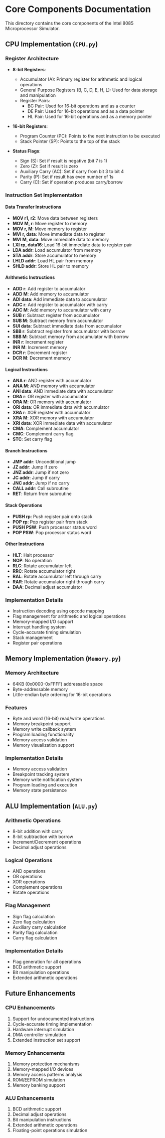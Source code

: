 # Core Components Documentation

This directory contains the core components of the Intel 8085 Microprocessor Simulator.

## CPU Implementation (`CPU.py`)

### Register Architecture
- **8-bit Registers**:
  - Accumulator (A): Primary register for arithmetic and logical operations
  - General Purpose Registers (B, C, D, E, H, L): Used for data storage and manipulation
  - Register Pairs:
    - BC Pair: Used for 16-bit operations and as a counter
    - DE Pair: Used for 16-bit operations and as a data pointer
    - HL Pair: Used for 16-bit operations and as a memory pointer

- **16-bit Registers**:
  - Program Counter (PC): Points to the next instruction to be executed
  - Stack Pointer (SP): Points to the top of the stack

- **Status Flags**:
  - Sign (S): Set if result is negative (bit 7 is 1)
  - Zero (Z): Set if result is zero
  - Auxiliary Carry (AC): Set if carry from bit 3 to bit 4
  - Parity (P): Set if result has even number of 1s
  - Carry (C): Set if operation produces carry/borrow

### Instruction Set Implementation

#### Data Transfer Instructions
- **MOV r1, r2**: Move data between registers
- **MOV M, r**: Move register to memory
- **MOV r, M**: Move memory to register
- **MVI r, data**: Move immediate data to register
- **MVI M, data**: Move immediate data to memory
- **LXI rp, data16**: Load 16-bit immediate data to register pair
- **LDA addr**: Load accumulator from memory
- **STA addr**: Store accumulator to memory
- **LHLD addr**: Load HL pair from memory
- **SHLD addr**: Store HL pair to memory

#### Arithmetic Instructions
- **ADD r**: Add register to accumulator
- **ADD M**: Add memory to accumulator
- **ADI data**: Add immediate data to accumulator
- **ADC r**: Add register to accumulator with carry
- **ADC M**: Add memory to accumulator with carry
- **SUB r**: Subtract register from accumulator
- **SUB M**: Subtract memory from accumulator
- **SUI data**: Subtract immediate data from accumulator
- **SBB r**: Subtract register from accumulator with borrow
- **SBB M**: Subtract memory from accumulator with borrow
- **INR r**: Increment register
- **INR M**: Increment memory
- **DCR r**: Decrement register
- **DCR M**: Decrement memory

#### Logical Instructions
- **ANA r**: AND register with accumulator
- **ANA M**: AND memory with accumulator
- **ANI data**: AND immediate data with accumulator
- **ORA r**: OR register with accumulator
- **ORA M**: OR memory with accumulator
- **ORI data**: OR immediate data with accumulator
- **XRA r**: XOR register with accumulator
- **XRA M**: XOR memory with accumulator
- **XRI data**: XOR immediate data with accumulator
- **CMA**: Complement accumulator
- **CMC**: Complement carry flag
- **STC**: Set carry flag

#### Branch Instructions
- **JMP addr**: Unconditional jump
- **JZ addr**: Jump if zero
- **JNZ addr**: Jump if not zero
- **JC addr**: Jump if carry
- **JNC addr**: Jump if no carry
- **CALL addr**: Call subroutine
- **RET**: Return from subroutine

#### Stack Operations
- **PUSH rp**: Push register pair onto stack
- **POP rp**: Pop register pair from stack
- **PUSH PSW**: Push processor status word
- **POP PSW**: Pop processor status word

#### Other Instructions
- **HLT**: Halt processor
- **NOP**: No operation
- **RLC**: Rotate accumulator left
- **RRC**: Rotate accumulator right
- **RAL**: Rotate accumulator left through carry
- **RAR**: Rotate accumulator right through carry
- **DAA**: Decimal adjust accumulator

### Implementation Details
- Instruction decoding using opcode mapping
- Flag management for arithmetic and logical operations
- Memory-mapped I/O support
- Interrupt handling system
- Cycle-accurate timing simulation
- Stack management
- Register pair operations

## Memory Implementation (`Memory.py`)

### Memory Architecture
- 64KB (0x0000-0xFFFF) addressable space
- Byte-addressable memory
- Little-endian byte ordering for 16-bit operations

### Features
- Byte and word (16-bit) read/write operations
- Memory breakpoint support
- Memory write callback system
- Program loading functionality
- Memory access validation
- Memory visualization support

### Implementation Details
- Memory access validation
- Breakpoint tracking system
- Memory write notification system
- Program loading and execution
- Memory state persistence

## ALU Implementation (`ALU.py`)

### Arithmetic Operations
- 8-bit addition with carry
- 8-bit subtraction with borrow
- Increment/Decrement operations
- Decimal adjust operations

### Logical Operations
- AND operations
- OR operations
- XOR operations
- Complement operations
- Rotate operations

### Flag Management
- Sign flag calculation
- Zero flag calculation
- Auxiliary carry calculation
- Parity flag calculation
- Carry flag calculation

### Implementation Details
- Flag generation for all operations
- BCD arithmetic support
- Bit manipulation operations
- Extended arithmetic operations

## Future Enhancements

### CPU Enhancements
1. Support for undocumented instructions
2. Cycle-accurate timing implementation
3. Hardware interrupt simulation
4. DMA controller simulation
5. Extended instruction set support

### Memory Enhancements
1. Memory protection mechanisms
2. Memory-mapped I/O devices
3. Memory access patterns analysis
4. ROM/EEPROM simulation
5. Memory banking support

### ALU Enhancements
1. BCD arithmetic support
2. Decimal adjust operations
3. Bit manipulation instructions
4. Extended arithmetic operations
5. Floating-point operations simulation 